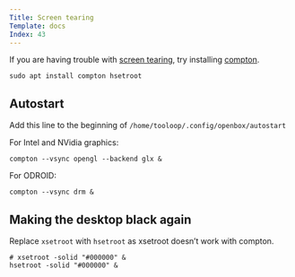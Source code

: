 ```yaml
---
Title: Screen tearing
Template: docs
Index: 43
---
```


If you are having trouble with [screen tearing](https://en.wikipedia.org/wiki/Screen_tearing), try installing [compton](https://github.com/chjj/compton).

<pre class="command-line" data-prompt="~$"><code class="language-bash">sudo apt install compton hsetroot</code></pre>


## Autostart

Add this line to the beginning of `/home/tooloop/.config/openbox/autostart`

For Intel and NVidia graphics:

<pre><code class="language-bash">compton --vsync opengl --backend glx &</code></pre>

For ODROID:

<pre><code class="language-bash">compton --vsync drm &</code></pre>


## Making the desktop black again

Replace `xsetroot` with `hsetroot` as xsetroot doesn’t work with compton.

<pre><code class="language-bash"># xsetroot -solid "#000000" &
hsetroot -solid "#000000" &</code></pre>
